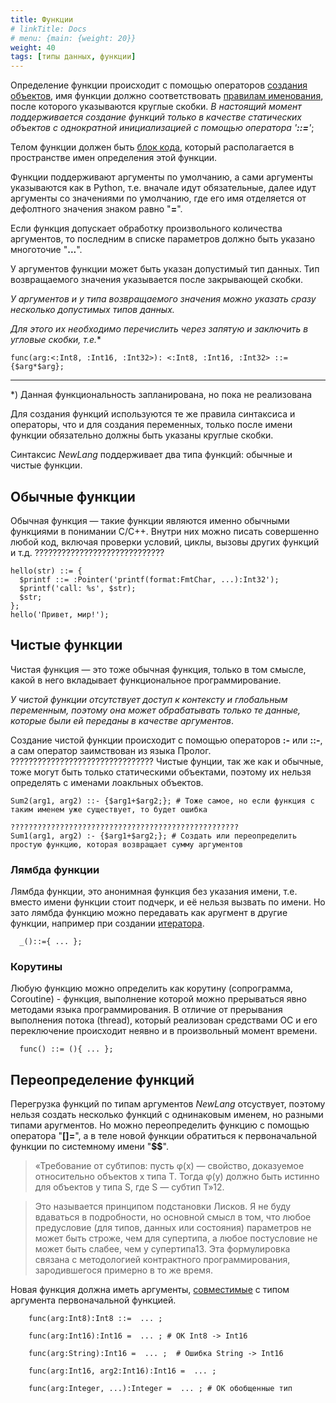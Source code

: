 ```yaml
---
title: Функции
# linkTitle: Docs
# menu: {main: {weight: 20}}
weight: 40
tags: [типы данных, функции]
---
```


Определение функции происходит с помощью операторов [создания объектов](/docs/ops/create/),
имя функции должно соответствовать [правилам именования](/docs/syntax/naming/),
после которого указываются круглые скобки. *В настоящий момент поддерживается создание функций только в качестве статических объектов 
с однократной инициализацией с помощью оператора '**::=**'*;

Телом функции должен быть [блок кода](/docs/ops/block/), который располагается в пространстве имен определения этой функции.

Функции поддерживают аргументы по умолчанию, а сами аргументы указываются как в Python, 
т.е. вначале идут обязательные, далее идут аргументы со значениями по умолчанию, 
где его имя отделяется от дефолтного значения знаком равно "**=**". 

Если функция допускает обработку произвольного количества аргументов, 
то последним в списке параметров должно быть указано многоточие "**...**".

У аргументов функции может быть указан допустимый тип данных. 
Тип возвращаемого значения указывается после закрывающей скобки.


*У аргументов и у типа возвращаемого значения можно указать сразу несколько допустимых типов данных.* 

*Для этого их необходимо перечислить через запятую и заключить в угловые скобки, т.е.**
```
func(arg:<:Int8, :Int16, :Int32>): <:Int8, :Int16, :Int32> ::= {$arg*$arg};
```
---
*) Данная функциональность запланирована, но пока не реализована

Для создания функций используются те же правила синтаксиса и операторы, что и для создания переменных, только после имени функции обязательно должны быть указаны круглые скобки.

Синтаксис *NewLang* поддерживает два типа функций: обычные и чистые функции.

## Обычные функции

Обычная функция — такие функции являются именно обычными функциями в понимании С/С++. 
Внутри них можно писать совершенно любой код, включая проверки условий, циклы, вызовы других функций и т.д.
?????????????????????????????

```
hello(str) ::= { 
  $printf ::= :Pointer('printf(format:FmtChar, ...):Int32');
  $printf('call: %s', $str);
  $str;
};
hello('Привет, мир!');
```

## Чистые функции

Чистая функция — это тоже обычная функция, только в том смысле, какой в него вкладывает функциональное программирование. 

*У чистой функции отсутствует доступ к контексту и глобальным переменным, поэтому она может обрабатывать только те данные, 
которые были ей переданы в качестве аргументов*.

Создание чистой функции происходит с помощью операторов **:-** или **::-**, а сам оператор заимствован из языка Пролог.
????????????????????????????????
Чистые фунции, так же как и обычные, тоже могут быть только статическими объектами, поэтому их нельзя определять с именами лоакльных объектов.

```
Sum2(arg1, arg2) ::- {$arg1+$arg2;}; # Тоже самое, но если функция с таким именем уже существует, то будет ошибка

???????????????????????????????????????????????????
Sum1(arg1, arg2) :- {$arg1+$arg2;}; # Создать или переопределить простую функцию, которая возвращает сумму аргументов

```

### Лямбда функции

Лямбда функции, это анонимная функция без указания имени, т.е. вместо имени функции стоит подчерк, и её нельзя вызвать по имени.
Но зато лямбда функцию можно передавать как аругмент в другие функции, например при создании [итератора](/docs/types/iter/).
```
  _()::={ ... };

```

### Корутины 

Любую функцию можно определить как корутину (сопрограмма, Coroutine) - функция, выполнение которой можно прерываться явно методами языка программирования. 
В отличие от прерывания выполнения потока (thread), который реализован средствами ОС и его переключение происходит неявно и в произвольный момент времени.
```
  func() ::= (){ ... };

```

## Переопределение функций

Перегрузка функций по типам аргументов *NewLang* отсуствует, поэтому нельзя создать несколько функций с однинаковым именем, но разными типами аругментов. 
Но можно переопределить функцию с помощью оператора "**[]=**", а в теле новой функции обратиться к первоначальной функции по системному имени "**$$**".


> «Требование от субтипов: пусть φ(x) — свойство, доказуемое относительно объектов x типа T. Тогда φ(y) должно быть истинно для объектов y типа S, где S — субтип T»12.

> Это называется принципом подстановки Лисков. 
> Я не буду вдаваться в подробности, но основной смысл в том, что любое предусловие (для типов, данных или состояния) 
> параметров не может быть строже, чем для супертипа, а любое постусловие не может быть слабее, чем у супертипа13. 
> Эта формулировка связана с методологией контрактного программирования, зародившегося примерно в то же время.


Новая функция должна иметь аргументы, [совместимые](/docs/types/generics/) с типом аргумента первоначальной функцией.

```
    func(arg:Int8):Int8 ::=  ... ;

    func(arg:Int16):Int16 =  ... ; # ОК Int8 -> Int16

    func(arg:String):Int16 =  ... ;  # Ошибка String -> Int16

    func(arg:Int16, arg2:Int16):Int16 =  ... ;

    func(arg:Integer, ...):Integer =  ... ; # ОК обобщенные тип
```




